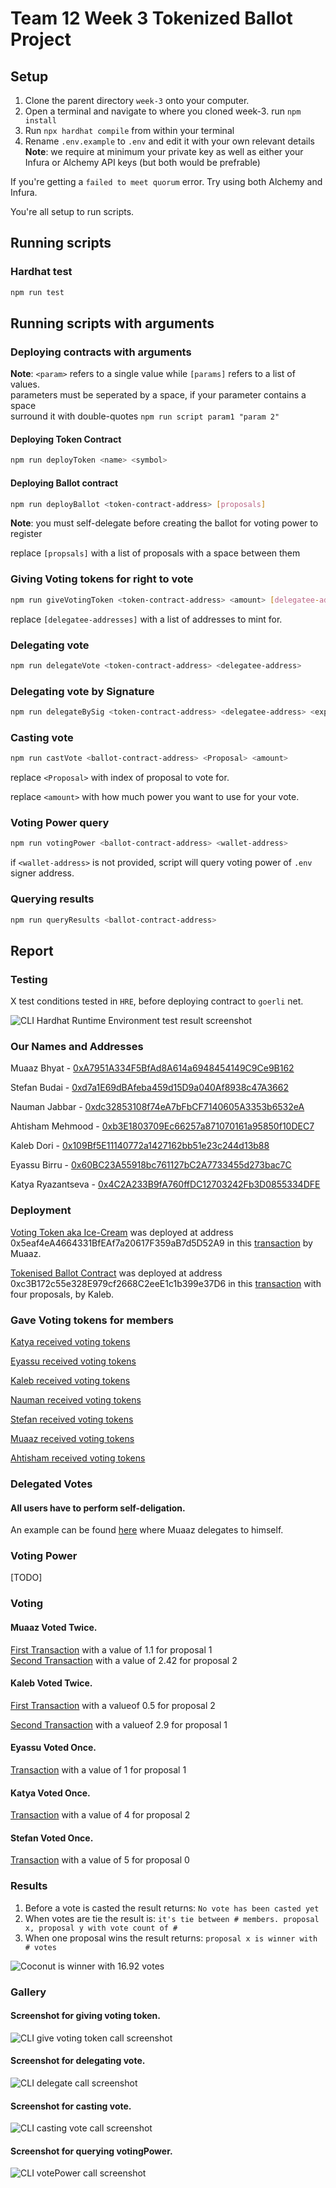 # Team 12 Week 3 Tokenized Ballot Project

## Setup

1. Clone the parent directory `week-3` onto your computer.
1. Open a terminal and navigate to where you cloned week-3. run `npm install`
1. Run `npx hardhat compile` from within your terminal
1. Rename `.env.example` to `.env` and edit it with your own relevant details  
   **Note**: we require at minimum your private key as well as either your Infura or Alchemy API keys (but both would be prefrable)

If you're getting a `failed to meet quorum` error. Try using both Alchemy and Infura.

You're all setup to run scripts.

## Running scripts

### Hardhat test

```bash
npm run test
```

## Running scripts with arguments

### Deploying contracts with arguments

**Note**: `<param>` refers to a single value while `[params]` refers to a list of values.  
parameters must be seperated by a space, if your parameter contains a space  
surround it with double-quotes `npm run script param1 "param 2"`

#### Deploying Token Contract

```bash
npm run deployToken <name> <symbol>
```

#### Deploying Ballot contract

```bash
npm run deployBallot <token-contract-address> [proposals]
```

**Note**: you must self-delegate before creating the ballot for voting power to register

replace `[propsals]` with a list of proposals with a space between them

### Giving Voting tokens for right to vote

```bash
npm run giveVotingToken <token-contract-address> <amount> [delegatee-addresses]
```
replace `[delegatee-addresses]` with a list of addresses to mint for.

### Delegating vote

```bash
npm run delegateVote <token-contract-address> <delegatee-address>
```

### Delegating vote by Signature

```bash
npm run delegateBySig <token-contract-address> <delegatee-address> <expiry-date-as-seconds-since-unix-epoch>
```

### Casting vote

```bash
npm run castVote <ballot-contract-address> <Proposal> <amount>
```

replace `<Proposal>` with index of proposal to vote for.

replace `<amount>` with how much power you want to use for your vote.

### Voting Power query

```bash
npm run votingPower <ballot-contract-address> <wallet-address>
```

if `<wallet-address>` is not provided, script will query voting power of `.env` signer address.

### Querying results

```bash
npm run queryResults <ballot-contract-address>
```

## Report

### Testing

X test conditions tested in `HRE`, before deploying contract to `goerli` net.

![CLI Hardhat Runtime Environment test result screenshot](./docs/test.png 'HRE test result')

### Our Names and Addresses

Muaaz Bhyat - [0xA7951A334F5BfAd8A614a6948454149C9Ce9B162](https://goerli.etherscan.io/address/0xa7951a334f5bfad8a614a6948454149c9ce9b162)

Stefan Budai - [0xd7a1E69dBAfeba459d15D9a040Af8938c47A3662](https://goerli.etherscan.io/address/0xd7a1E69dBAfeba459d15D9a040Af8938c47A3662)

Nauman Jabbar - [0xdc32853108f74eA7bFbCF7140605A3353b6532eA](https://goerli.etherscan.io/address/0xdc32853108f74eA7bFbCF7140605A3353b6532eA)

Ahtisham Mehmood - [0xb3E1803709Ec66257a871070161a95850f10DEC7](https://goerli.etherscan.io/address/0xb3E1803709Ec66257a871070161a95850f10DEC7)

Kaleb Dori - [0x109Bf5E11140772a1427162bb51e23c244d13b88](https://goerli.etherscan.io/address/0x109Bf5E11140772a1427162bb51e23c244d13b88)

Eyassu Birru - [0x60BC23A55918bc761127bC2A7733455d273bac7C](https://goerli.etherscan.io/address/0x60BC23A55918bc761127bC2A7733455d273bac7C)

Katya Ryazantseva - [0x4C2A233B9fA760ffDC12703242Fb3D0855334DFE](https://goerli.etherscan.io/address/0x4C2A233B9fA760ffDC12703242Fb3D0855334DFE)

### Deployment

[Voting Token aka Ice-Cream](https://goerli.etherscan.io/address/0x5eaf4eA4664331BfEAf7a20617F359aB7d5D52A9) was deployed at address 0x5eaf4eA4664331BfEAf7a20617F359aB7d5D52A9 in this [transaction](https://goerli.etherscan.io/tx/0x8ca891ce9f758e41f57fe60dd262a6dab7b814b02a7374882a1e6430e6f3c18b) by Muaaz.

[Tokenised Ballot Contract](https://goerli.etherscan.io/address/0xc3B172c55e328E979cf2668C2eeE1c1b399e37D6) was deployed at address 0xc3B172c55e328E979cf2668C2eeE1c1b399e37D6 in this [transaction](https://goerli.etherscan.io/tx/0x90ab4e76e980c11760234eeac4ceed7c9c7a2183918f6ebea435bada8370f570) with four proposals, by Kaleb.

### Gave Voting tokens for members

[Katya received voting tokens](https://goerli.etherscan.io/tx/0x4040e9615bab67b474ad55e2ed87dfdc42a675c48eb54f8fac7de1eecbf1f7bb)

[Eyassu received voting tokens](https://goerli.etherscan.io/tx/0x18da07a8013e8145c83398d1ca3e49cfc7b45c3e5da2b18e43a81d532fea610e)

[Kaleb received voting tokens](https://goerli.etherscan.io/tx/0xe44321190ff74ebfb5d5d2efcd2cb745ba5ea5e00fa5e9122d80b23ffe3d663d)

[Nauman received voting tokens](https://goerli.etherscan.io/tx/0x160bfcb6d34f525ff54680620208668f7bcaceac2cfd493968b62f5eaa94a2e0)

[Stefan received voting tokens](https://goerli.etherscan.io/tx/0x7f73ca0667fee11f14d94def60560296b5983ae15a7d8f30e57e90603d7d4d5a)

[Muaaz received voting tokens](https://goerli.etherscan.io/tx/0x0ee990f03c184709325b18f2d280ad899f80b7d3f50093468cb32d047fd6aa91)

[Ahtisham received voting tokens](https://goerli.etherscan.io/tx/0xdfd366865db6f3bb34800ab24f3cfdf5921505b0535aecda6c4012cd4da29cfa)

### Delegated Votes

#### All users have to perform self-deligation.  

An example can be found [here](https://goerli.etherscan.io/tx/0x8c6d14b65646c15eca552819a1a9c950158047a1060c8160311e23f7452ec9d5) where Muaaz delegates to himself.

### Voting Power

[TODO]

### Voting

#### Muaaz Voted Twice.  
[First Transaction](https://goerli.etherscan.io/tx/0xb7bc139efb3b90d94782f3599d213dff6b99d3c3175b82921ce0abcb77891077) with a value of 1.1 for proposal 1  
[Second Transaction](https://goerli.etherscan.io/tx/0x44e69ddb836c3dad26e07517545108950dfef51ddbeba78d5f5da5c0ea7907e2) with a value of 2.42 for proposal 2  

#### Kaleb Voted Twice.  
[First Transaction](https://goerli.etherscan.io/tx/0x4ff160839bd84fe4478c7ed7e55b48969e7332481a7724b8b6890d3cf5923f77) with a valueof 0.5 for proposal 2

[Second Transaction](https://goerli.etherscan.io/tx/0xe264a2875bf228af04567b717ce623b053e0be84af2beca1d8c4a12e6b748d77) with a valueof 2.9 for proposal 1

#### Eyassu Voted Once.  
[Transaction](https://goerli.etherscan.io/tx/0x578fd4d9711641c534aa57e51124bc58faa30be28f3460b0b04d4797786d4ca9) with a value of 1 for proposal 1  

#### Katya Voted Once.  
[Transaction](https://goerli.etherscan.io/tx/0x6af4356870b19332581dfa5ffdb98c85cbfcb0d1a382a01f4c017ce3fb8c8dff) with a value of 4 for proposal 2  

#### Stefan Voted Once.  
[Transaction](https://goerli.etherscan.io/tx/0x0e2230e5cedd85886034b6711bbba60675af7187c2a7a2113657219b0a0dcc62) with a value of 5 for proposal 0  

### Results

1. Before a vote is casted the result returns: `No vote has been casted yet`
2. When votes are tie the result is: `it's tie between # members. proposal x, proposal y with vote count of # `
3. When one proposal wins the result returns: `proposal x is winner with # votes`

![Coconut is winner with 16.92 votes](./docs/queryResults.png 'CLI winner proposal')

### Gallery

#### Screenshot for giving voting token.  

![CLI give voting token call screenshot](./docs/giveVotingTokens.png 'CLI for minting voting tokens')

#### Screenshot for delegating vote.  

![CLI delegate call screenshot](./docs/delegation.png 'CLI for delegate vote')

#### Screenshot for casting vote.  

![CLI casting vote call screenshot](./docs/castVote.png 'CLI for voting')

#### Screenshot for querying votingPower.

![CLI votePower call screenshot](./docs/votingPower.png 'CLI for voting power query')
